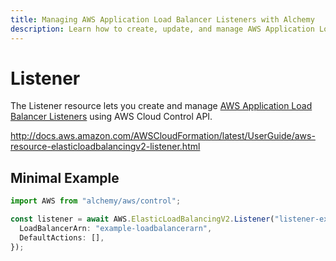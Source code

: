 ```yaml
---
title: Managing AWS Application Load Balancer Listeners with Alchemy
description: Learn how to create, update, and manage AWS Application Load Balancer Listeners using Alchemy Cloud Control.
---
```


# Listener

The Listener resource lets you create and manage [AWS Application Load Balancer Listeners](https://docs.aws.amazon.com/elasticloadbalancing/latest/userguide/) using AWS Cloud Control API.

http://docs.aws.amazon.com/AWSCloudFormation/latest/UserGuide/aws-resource-elasticloadbalancingv2-listener.html

## Minimal Example

```ts
import AWS from "alchemy/aws/control";

const listener = await AWS.ElasticLoadBalancingV2.Listener("listener-example", {
  LoadBalancerArn: "example-loadbalancerarn",
  DefaultActions: [],
});
```

